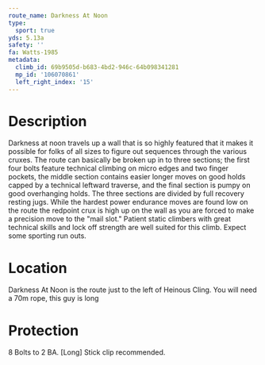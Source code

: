 ```yaml
---
route_name: Darkness At Noon
type:
  sport: true
yds: 5.13a
safety: ''
fa: Watts-1985
metadata:
  climb_id: 69b9505d-b683-4bd2-946c-64b098341281
  mp_id: '106070861'
  left_right_index: '15'
---
```

# Description
Darkness at noon travels up a wall that is so highly featured that it makes it possible for folks of all sizes to figure out sequences through the various cruxes. The route can basically be broken up in to three sections; the first four bolts feature technical climbing on micro edges and two finger pockets, the middle section contains easier longer moves on good holds capped by a technical leftward traverse, and the final section is pumpy on good overhanging holds. The three sections are divided by full recovery resting jugs. While the hardest power endurance moves are found low on the route the redpoint crux is high up on the wall as you are forced to make a precision move to the "mail slot."  Patient static climbers with great technical skills and lock off strength are well suited for this climb. Expect some sporting run outs.

# Location
Darkness At Noon is the route just to the left of Heinous Cling.  You will need a 70m rope, this guy is long

# Protection
8 Bolts to 2 BA.  [Long] Stick clip recommended.
